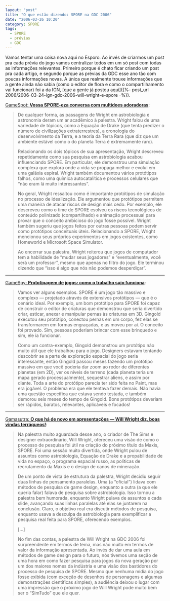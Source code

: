 ```yaml
---
layout: "post"
title: "O que estão dizendo: SPORE na GDC 2006"
date: "2006-03-26 10:20"
category: SPORE
tags:
  - SPORE
  - prévias
  - GDC
---
```


Vamos tentar uma coisa nova aqui no Esporo. Ao invés de criarmos um post pra cada prévia do jogo vamos centralizar todos em um só post com todas as informações relevantes. Primeiro porque é chato ficar criando um post pra cada artigo, e segundo porque as prévias da GDC esse ano tão com poucas informações novas. A única que realmente trouxe informações que a gente ainda não sabia (como o editor de flora e como o compartilhamento vai funcionar) foi a da IGN, [que a gente já postou aqui]({%- post_url 2006/2006-03-24-ign-gdc-2006-will-wright-e-spore -%}).


[GameSpot: **Vossa SPORE-eza conversa com multidoes adoradoras**](http://www.gamespot.com/news/6146586.html):

> De qualquer forma, as passagens de Wright em astrobiologia e astronomia deram um ar acadêmico à palestra. Wright falou de uma variedade de tópicos, como a Equação de Drake (que tenta predizer o número de civilizações extraterrestres), a cronologia do desenvolvimento da Terra, e a teoria da Terra Rara (que diz que um ambiente estável como o do planeta Terra é extremamente raro).
>
> Relacionando os dois tópicos de sua apresentação, Wright descreveu repetidamente como sua pesquisa em astrobiologia acabou influenciando SPORE. Em particular, ele demonstrou uma simulação complexa que explora onde a vida se propaga melhor e evolui em uma galáxia espiral. Wright também documentou vários protótipos falhos, como uma química autocatalítica e processos celulares que “não eram lá muito interessantes”.
>
> No geral, Wright ressaltou como é importante protótipos de simulação no processo de idealização. Ele argumentou que protótipos permitem uma maneira de atacar riscos de design mais cedo. Por exemplo, ele descreveu como o time de SPORE esolveu os riscos tecnológicos de conteúdo polinizado (compartilhado) e animação processual para provar que o conceito ambicioso do jogo fosse possível. Wright também sugeriu que jogos feitos por outras pessoas podem servir como protótipos conceituais úteis. Relacionando a SPORE, Wright mencionou seus próprios experimentos em jogos existentes, como Homeworld e Microsoft Space Simulator.
>
> Ao encerrar sua palestra, Wright reiterou que jogos de computador tem a habilidade de “mudar seus jogadores” e “eventualmente, você será um professor”, mesmo que apenas no filtro do jogo. Ele terminou dizendo que “isso é algo que nós não podemos desperdiçar”.

---

[GameSpy: **Prototipagem de jogos: como o trabalho sujo funciona**](http://www.gamespy.com/articles/698/698263p1.html):

> Vamos ver alguns exemplos. SPORE é um jogo tão massivo e complexo — projetado através de extensivos protótipos — que é o cenário ideal. Por exemplo, um bom protótipo para SPORE foi capaz de construir o editor de criaturas que demonstrou que seria divertido criar, esticar, anexar e manipular pernas às criaturas em 3D. Gingold executou seu protótipo, conectou pernas em um corpo, fez elas se transformarem em formas engraçadas, e as moveu por aí. O conceito foi provado. Sim, pessoas poderiam brincar com esse brinquedo e sim, ele ia funcionar.
>
> Como um contra-exemplo, Gingold demonstrou um protótipo não muito útil que ele trabalhou para o jogo. Designers estavam tentando descobrir se a parte de exploração espacial do jogo seria interessante, então Gingold passou meses fazendo um protótipo massivo em que você poderia dar zoom ao redor de diferentes planetas (em 2D), ver os níveis de terreno (cada planeta teria um mapa gerado processualmente), sequestrar aliens, e assim por diante. Toda a arte do protótipo parecia ter sido feita no Paint, mas era jogável. O problema era que ele tentava fazer demais. Não havia uma questão específica que estava sendo testada, e também demorou seis meses do tempo de Gingold. Bons protótipos deveriam ser rápidos, baratos, relevantes, aplicáveis e focados!

---

[Gamasutra: **O que há de novo em apresentações — Will Wright diz, boas vindas terráqueos!**](http://www.gamasutra.com/features/20060324/sanchez_01.shtml):

> Na palestra muito aguardada desse ano, o criador de The Sims e designer extraordinário, Will Wright, ofereceu uma visão de como o processo de pesquisa foi útil na criação do próximo título da Maxis, SPORE. Foi uma sessão muito divertida, onde Wright pulou de assuntos como astrobiologia, Equação de Drake e a propabilidade de vida no espaço, o programa espacial russo, as políticas de recrutamento da Maxis e o design de canos de mineração.
>
> De um ponto de vista de estrutura da palestra, Wright decidiu seguir duas linhas de pensamento paralelas. Uma (a “oficial”) lidava com métodos de pesquisa de game design, enquanto a outra (a que ele queria falar) falava de pesquisa sobre astrobiologia. Isso tornou a palestra bem humorada, enquanto Wright pulava de assuntos e cada slide, avançando suas linhas paralelas até elas se juntarem na conclusão. Claro, o objetivo real era discutir métodos de pesquisa, enquanto usava a desculpa da astrobiologia para exemplificar a pesquisa real feita para SPORE, oferecendo exemplos.
>
> [...]
>
> No fim das contas, a palestra de Will Wright na GDC 2006 foi surpreendente em termos de tema, mas não muito em termos de valor da informação apresentada. Ao invés de dar uma aula em métodos de game design para o futuro, nós tivemos uma seção de uma hora em como fazer pesquisa para jogos da nova geração por um dos maiores nomes da indústria e uma visão dos bastidores do processo de pesquisa de SPORE. Mesmo que nenhuma mídia do jogo fosse exibida (com exceção de desenhos de personagens e algumas demonstrações científicas simples), a audiência deixou o lugar com uma impressão que o próximo jogo de Will Wright pode muito bem ser o “SimTudo” que ele quer.
